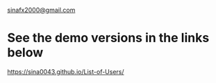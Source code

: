 sinafx2000@gmail.com

# See the demo versions in the links below

https://sina0043.github.io/List-of-Users/